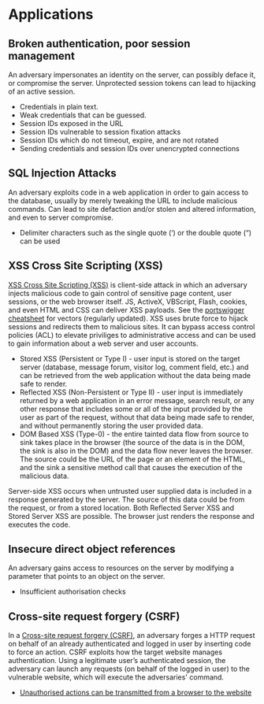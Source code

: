# Applications

## Broken authentication, poor session management
An adversary impersonates an identity on the server, can possibly deface it, or compromise the server. Unprotected session tokens can lead to hijacking of an active session.
* Credentials in plain text.
* Weak credentials that can be guessed.
* Session IDs exposed in the URL
* Session IDs vulnerable to session fixation attacks
* Session IDs which do not timeout, expire, and are not rotated
* Sending credentials and session IDs over unencrypted connections

## SQL Injection Attacks
An adversary exploits code in a web application in order to gain access to the database, usually by merely tweaking the URL to include malicious commands. Can lead to site defaction and/or stolen and altered information, and even to server compromise.
* Delimiter characters such as the single quote (‘) or the double quote (“) can be used

## XSS Cross Site Scripting (XSS)
[XSS Cross Site Scripting (XSS)](../../../trees/web-hacking/Cross-Site-Scripting-(XSS).md) is client-side attack in which an adversary injects malicious code to gain control of sensitive page content, user sessions, or the web browser itself. JS, ActiveX, VBScript, Flash, cookies, and even HTML and CSS can deliver XSS payloads. See the [portswigger cheatsheet](https://portswigger.net/web-security/cross-site-scripting/cheat-sheet) for vectors (regularly updated). XSS uses brute force to hijack sessions and redirects them to malicious sites. It can bypass access control policies (ACL) to elevate priviliges to administrative access and can be used to gain information about a web server and user accounts.
* Stored XSS (Persistent or Type I) - user input is stored on the target server (database, message forum, visitor log, comment field, etc.) and can be retrieved from the web application without the data being made safe to render. 
* Reflected XSS (Non-Persistent or Type II) - user input is immediately returned by a web application in an error message, search result, or any other response that includes some or all of the input provided by the user as part of the request, without that data being made safe to render, and without permanently storing the user provided data. 
* DOM Based XSS (Type-0) - the entire tainted data flow from source to sink takes place in the browser (the source of the data is in the DOM, the sink is also in the DOM) and the data flow never leaves the browser. The source could be the URL of the page or an element of the HTML, and the sink a sensitive method call that causes the execution of the malicious data.

Server-side XSS occurs when untrusted user supplied data is included in a response generated by the server. The source of this data could be from the request, or from a stored location. Both Reflected Server XSS and Stored Server XSS are possible. The browser just renders the response and executes the code.

## Insecure direct object references

An adversary gains access to resources on the server by modifying a parameter that points to an object on the server.
* Insufficient authorisation checks

## Cross-site request forgery (CSRF)
In a [Cross-site request forgery (CSRF)](../../../trees/web-hacking/Cross-Site-Request-Forgery-(CSRF).md), an adversary forges a HTTP request on behalf of an already authenticated and logged in user by inserting code to force an action. CSRF exploits how the target website manages authentication. Using a legitimate user’s authenticated session, the adversary can launch any requests (on behalf of the logged in user) to the vulnerable website, which will execute the adversaries' command.
* [Unauthorised actions can be transmitted from a browser to the website](https://resources.infosecinstitute.com/topic/cross-site-request-forgery-csrf-vulnerabilities/) 

